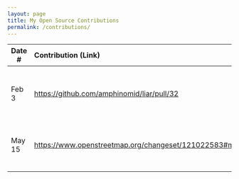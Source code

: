 ```yaml
---
layout: page
title: My Open Source Contributions
permalink: /contributions/
---
```


<!--
Type of the contribution should be "Wikipedia edit", "OpenStreet Map feature", "Documentation", "Course website", "Blog",
"Browser Add-on", etc.

The description should include a brief summary of what you did.

The link should bring us to a public page that shows your contribution. 

Replace the first row with your own contribution. 

-->





| Date #       | Contribution (Link)  | Type  | Description |
|---|:---|:---|:---|
| Feb 3   | https://github.com/amphinomid/liar/pull/32    | GitHub   |   I added a new category to an open source game named 'Liar'    |
|    May 15 |    https://www.openstreetmap.org/changeset/121022583#map=13/42.2361/-71.6256 |    OpenStreetMap |     Added/Edited 5 New Points to my Hometown Map|
|     |     |     |      |
